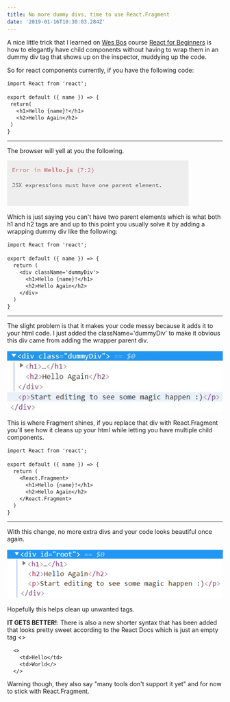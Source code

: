 ```yaml
---
title: No more dummy divs, time to use React.Fragment
date: '2019-01-16T10:30:03.284Z'
---
```


A nice little trick that I learned on [Wes Bos](https://wesbos.com/) course [React for Beginners](https://wesbos.com/react-for-beginners-re-recorded-again/) is how to elegantly have child components without having to wrap them in an dummy div tag that shows up on the inspector, muddying up the code. 

So for react components currently, if you have the following code:
```
import React from 'react';

export default ({ name }) => {
 return(
   <h1>Hello {name}!</h1>
   <h2>Hello Again</h2>
 ) 
}
```
___
The browser will yell at you the following.

![React Parent Error](parent-error.JPG)

Which is just saying you can't have two parent elements which is what both h1 and h2 tags are and up to this point you usually solve it by adding a wrapping dummy div like the following:

```
import React from 'react';

export default ({ name }) => {
  return (
    <div className='dummyDiv'>
      <h1>Hello {name}!</h1>
      <h2>Hello Again</h2>
    </div>
  )
}
```
___

The slight problem is that it makes your code messy because it adds it to your html code. I just added the className='dummyDiv' to make it obvious this div came from adding the wrapper parent div. 

![Dummy Div](dummyDiv.jpg)

This is where Fragment shines, if you replace that div with React.Fragment you'll see how it cleans up your html while letting you have multiple child components.

```
import React from 'react';

export default ({ name }) => {
  return (
    <React.Fragment>
      <h1>Hello {name}!</h1>
      <h2>Hello Again</h2>
    </React.Fragment>
  )
}
```
___

With this change, no more extra divs and your code looks beautiful once again.

![React.Fragment](reactFragment.png)

Hopefully this helps clean up unwanted tags. 

**IT GETS BETTER!**: There is also a new shorter syntax that has been added that looks pretty sweet according to the React Docs which is just an empty tag <>

```
  <>
    <td>Hello</td>
    <td>World</>
  </>
```

Warning though, they also say "many tools don't support it yet" and for now to stick with React.Fragment. 